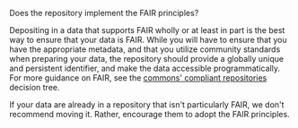Does the repository implement the FAIR principles?

Depositing in a data that supports FAIR wholly or at least in part is the best way to ensure that your data is FAIR.  While you will have to ensure that you have the appropriate metadata, and that you utilize community standards when preparing your data, the repository should provide a globally unique and persistent identifier, and make the data accessible programmatically.  For more guidance on FAIR, see the [commons' compliant repositories](http://decision-trees.force11.org/models/repository-compliance/5/intro) decision tree.

If your data are already in a repository that isn't particularly FAIR, we don't recommend moving it.  Rather, encourage them to adopt the FAIR principles.  
